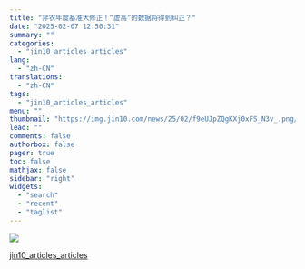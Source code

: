 ```yaml
---
title: "非农年度基准大修正！“虚高”的数据将得到纠正？"
date: "2025-02-07 12:50:31"
summary: ""
categories:
  - "jin10_articles_articles"
lang:
  - "zh-CN"
translations:
  - "zh-CN"
tags:
  - "jin10_articles_articles"
menu: ""
thumbnail: "https://img.jin10.com/news/25/02/f9eUJpZQgKXj0xFS_N3v_.png/lite"
lead: ""
comments: false
authorbox: false
pager: true
toc: false
mathjax: false
sidebar: "right"
widgets:
  - "search"
  - "recent"
  - "taglist"
---
```


![](https://img.jin10.com/news/25/02/77v3GqRKgUa9t6nqBhjtX.jpg)

[jin10_articles_articles](https://xnews.jin10.com/details/162052)
